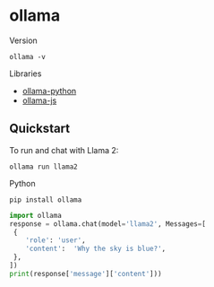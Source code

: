 # ollama

Version

```Shell
ollama -v
```

Libraries

- [ollama-python](https://github.com/ollama/ollama-python)
- [ollama-js](https://github.com/ollama/ollama-js)

## Quickstart

To run and chat with Llama 2:

```Shell
ollama run llama2
```

Python

```Shell
pip install ollama
```

```Python
import ollama
response = ollama.chat(model='llama2', Messages=[
 {
	'role': 'user',
	'content':  'Why the sky is blue?',
 },
])
print(response['message']['content']))
```
